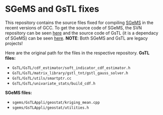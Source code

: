 # SGeMS and GsTL fixes #

This repository contains the source files fixed for compiling [SGeMS](http://sgems.sourceforge.net/) in the recent versions of GCC.
To get the source code of SGeMS, the SVN repository can be seen [here](https://svn.code.sf.net/p/sgems/svn/trunk/) and the source code
of GsTL (it is a dependacy of SGeMS) can be seen [here](http://gstl.sourceforge.net/).
**NOTE**: Both SGeMS and GsTL are legacy projects!

Here are the original path for the files in the respective repository.
**GsTL files:**
* `GsTL/GsTL/cdf_estimator/soft_indicator_cdf_estimator.h`
* `GsTL/GsTL/matrix_library/gstl_tnt/gstl_gauss_solver.h`
* `GsTL/GsTL/utils/smartptr.cc`
* `GsTL/GsTL/univariate_stats/build_cdf.h`

**SGeMS files:**
* `sgems/GsTLAppli/geostat/kriging_mean.cpp`
* `sgems/GsTLAppli/geostat/utilities.h`
